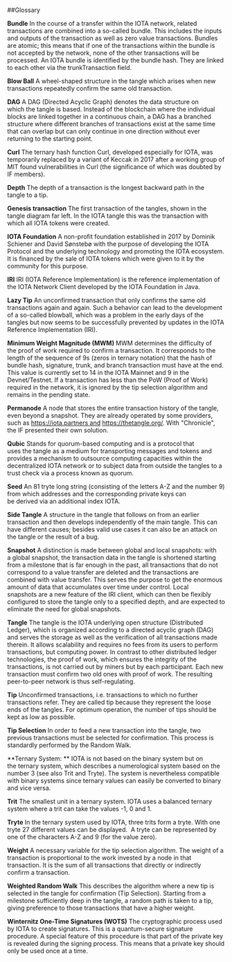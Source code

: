 ##Glossary

**Bundle**
In the course of a transfer within the IOTA network, related transactions are combined into a so-called bundle. This includes the inputs and outputs of the transaction as well as zero value transactions. Bundles are atomic; this means that if one of the transactions within the bundle is not accepted by the network, none of the other transactions will be processed. An IOTA bundle is identified by the bundle hash. They are linked to each other via the trunkTransaction field.

**Blow Ball**
A wheel-shaped structure in the tangle which arises when new transactions repeatedly confirm the same old transaction.

**DAG**
A DAG (Directed Acyclic Graph) denotes the data structure on which the tangle is based. Instead of the blockchain where the individual blocks are linked together in a continuous chain, a DAG has a branched structure where different branches of transactions exist at the same time that can overlap but can only continue in one direction without ever returning to the starting point.

**Curl**
The ternary hash function Curl, developed especially for IOTA, was temporarily replaced by a variant of Keccak in 2017 after a working group of MIT found vulnerabilities in Curl (the significance of which was doubted by IF members).

**Depth**
The depth of a transaction is the longest backward path in the tangle to a tip.

**Genesis transaction**
The first transaction of the tangles, shown in the tangle diagram far left. In the IOTA tangle this was the transaction with which all IOTA tokens were created.

**IOTA Foundation**
A non-profit foundation established in 2017 by Dominik Schiener and David Sønstebø with the purpose of developing the IOTA Protocol and the underlying technology and promoting the IOTA ecosystem. It is financed by the sale of IOTA tokens which were given to it by the community for this purpose.

**IRI**
IRI (IOTA Reference Implementation) is the reference implementation of the IOTA Network Client developed by the IOTA Foundation in Java.

**Lazy Tip**
An unconfirmed transaction that only confirms the same old transactions again and again. Such a behavior can lead to the development of a so-called blowball, which was a problem in the early days of the tangles but now seems to be successfully prevented by updates in the IOTA Reference Implementation (IRI).

**Minimum Weight Magnitude (MWM)**
MWM determines the difficulty of the proof of work required to confirm a transaction. It corresponds to the length of the sequence of 9s (zeros in ternary notation) that the hash of bundle hash, signature, trunk, and branch transaction must have at the end. This value is currently set to 14 in the IOTA Mainnet and 9 in the Devnet/Testnet. If a transaction has less than the PoW (Proof of Work) required in the network, it is ignored by the tip selection algorithm and remains in the pending state.

**Permanode**
A node that stores the entire transaction history of the tangle, even beyond a snapshot. They are already operated by some providers, such as https://iota.partners and https://thetangle.org/. With "Chronicle", the IF presented their own solution.

**Qubic**
Stands for quorum-based computing and is a protocol that uses the tangle as a medium for transporting messages and tokens and provides a mechanism to outsource computing capacities within the decentralized IOTA network or to subject data from outside the tangles to a trust check via a process known as quorum.

**Seed**
An 81 tryte long string (consisting of the letters A-Z and the number 9) from which addresses and the corresponding private keys can be derived via an additional index IOTA.

**Side Tangle**
A structure in the tangle that follows on from an earlier transaction and then develops independently of the main tangle. This can have different causes; besides valid use cases it can also be an attack on the tangle or the result of a bug.

**Snapshot**
A distinction is made between global and local snapshots: with a global snapshot, the transaction data in the tangle is shortened starting from a milestone that is far enough in the past, all transactions that do not correspond to a value transfer are deleted and the transactions are combined with value transfer. This serves the purpose to get the enormous amount of data that accumulates over time under control. Local snapshots are a new feature of the IRI client, which can then be flexibly configured to store the tangle only to a specified depth, and are expected to eliminate the need for global snapshots.

**Tangle**
The tangle is the IOTA underlying open structure (Distributed Ledger), which is organized according to a directed acyclic graph (DAG) and serves the storage as well as the verification of all transactions made therein. It allows scalability and requires no fees from its users to perform transactions, but computing power. In contrast to other distributed ledger technologies, the proof of work, which ensures the integrity of the transactions, is not carried out by miners but by each participant. Each new transaction must confirm two old ones with proof of work. The resulting peer-to-peer network is thus self-regulating.

**Tip**
Unconfirmed transactions, i.e. transactions to which no further transactions refer. They are called tip because they represent the loose ends of the tangles. For optimum operation, the number of tips should be kept as low as possible.

**Tip Selection**
In order to feed a new transaction into the tangle, two previous transactions must be selected for confirmation. This process is standardly performed by the Random Walk.

**Ternary System: **
IOTA is not based on the binary system but on the ternary system, which describes a numerological system based on the number 3 (see also Trit and Tryte). The system is nevertheless compatible with binary systems since ternary values can easily be converted to binary and vice versa.

**Trit**
The smallest unit in a ternary system. IOTA uses a balanced ternary system where a trit can take the values -1, 0 and 1.

**Tryte**
In the ternary system used by IOTA, three trits form a tryte. With one tryte 27 different values can be displayed.  A tryte can be represented by one of the characters A-Z and 9 (for the value zero).

**Weight**
A necessary variable for the tip selection algorithm. The weight of a transaction is proportional to the work invested by a node in that transaction. It is the sum of all transactions that directly or indirectly confirm a transaction.

**Weighted Random Walk**
This describes the algorithm where a new tip is selected in the tangle for confirmation (Tip Selection). Starting from a milestone sufficiently deep in the tangle, a random path is taken to a tip, giving preference to those transactions that have a higher weight.

**Winternitz One-Time Signatures (WOTS)**
The cryptographic process used by IOTA to create signatures. This is a quantum-secure signature procedure. A special feature of this procedure is that part of the private key is revealed during the signing process. This means that a private key should only be used once at a time.
